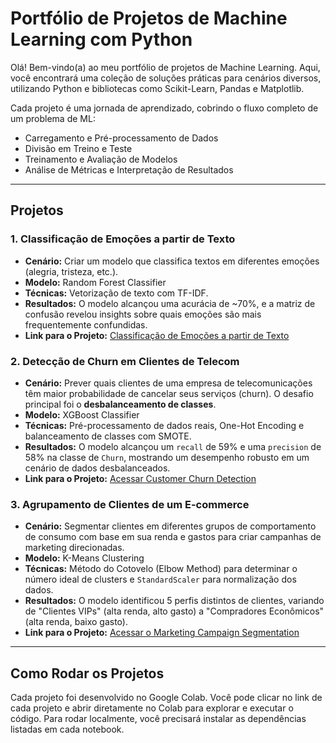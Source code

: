 # Portfólio de Projetos de Machine Learning com Python

Olá! Bem-vindo(a) ao meu portfólio de projetos de Machine Learning. Aqui, você encontrará uma coleção de soluções práticas para cenários diversos, utilizando Python e bibliotecas como Scikit-Learn, Pandas e Matplotlib.

Cada projeto é uma jornada de aprendizado, cobrindo o fluxo completo de um problema de ML:
* Carregamento e Pré-processamento de Dados
* Divisão em Treino e Teste
* Treinamento e Avaliação de Modelos
* Análise de Métricas e Interpretação de Resultados

---

## Projetos

### 1. Classificação de Emoções a partir de Texto
* **Cenário:** Criar um modelo que classifica textos em diferentes emoções (alegria, tristeza, etc.).
* **Modelo:** Random Forest Classifier
* **Técnicas:** Vetorização de texto com TF-IDF.
* **Resultados:** O modelo alcançou uma acurácia de ~70%, e a matriz de confusão revelou insights sobre quais emoções são mais frequentemente confundidas.
* **Link para o Projeto:** [Classificação de Emoções a partir de Texto](ClassifyingEmotionsText/README.md)

### 2. Detecção de Churn em Clientes de Telecom
* **Cenário:** Prever quais clientes de uma empresa de telecomunicações têm maior probabilidade de cancelar seus serviços (churn). O desafio principal foi o **desbalanceamento de classes**.
* **Modelo:** XGBoost Classifier
* **Técnicas:** Pré-processamento de dados reais, One-Hot Encoding e balanceamento de classes com SMOTE.
* **Resultados:** O modelo alcançou um `recall` de 59% e uma `precision` de 58% na classe de `Churn`, mostrando um desempenho robusto em um cenário de dados desbalanceados.
* **Link para o Projeto:** [Acessar Customer Churn Detection](CustomerChurnDetection/README.md)

### 3. Agrupamento de Clientes de um E-commerce
* **Cenário:** Segmentar clientes em diferentes grupos de comportamento de consumo com base em sua renda e gastos para criar campanhas de marketing direcionadas.
* **Modelo:** K-Means Clustering
* **Técnicas:** Método do Cotovelo (Elbow Method) para determinar o número ideal de clusters e `StandardScaler` para normalização dos dados.
* **Resultados:** O modelo identificou 5 perfis distintos de clientes, variando de "Clientes VIPs" (alta renda, alto gasto) a "Compradores Econômicos" (alta renda, baixo gasto).
* **Link para o Projeto:** [Acessar o Marketing Campaign Segmentation](MarketingCampaignSegmentation/README.md)

---

## Como Rodar os Projetos

Cada projeto foi desenvolvido no Google Colab. Você pode clicar no link de cada projeto e abrir diretamente no Colab para explorar e executar o código.
Para rodar localmente, você precisará instalar as dependências listadas em cada notebook.